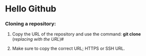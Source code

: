# Hello Github

### Cloning a repository:

1. Copy the URL of the repository and use the command: **git clone <url>** (*replacing <url> with the URL*)#

2. Make sure to copy the correct URL; HTTPS or SSH URL. 